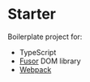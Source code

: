 # Starter

Boilerplate project for:

- TypeScript
- [Fusor](https://github.com/fusorjs/dom) DOM library
- [Webpack](https://webpack.js.org/)
